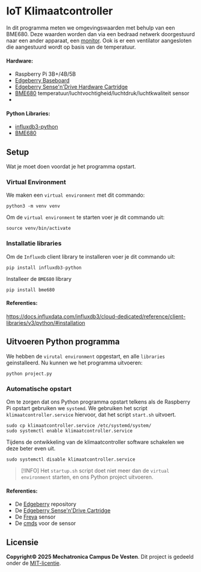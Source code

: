 # IoT Klimaatcontroller
In dit programma meten we omgevingswaarden met behulp van een BME680. Deze waarden worden dan via een bedraad netwerk doorgestuurd naar een ander apparaat, een [monitor](https://github.com/DeVestenMechatronica/raspberrypi-iot-dashboard). Ook is er een ventilator aangesloten die aangestuurd wordt op basis van de temperatuur.

#### Hardware: 
- Raspberry Pi 3B+/4B/5B 
- [Edgeberry Baseboard](https://github.com/Edgeberry/Edgeberry-Baseboard)
- [Edgeberry Sense'n'Drive Hardware Cartridge](https://github.com/Edgeberry/Edgeberry-HWCartridge-SenseAndDrive)
- [BME680](https://www.bosch-sensortec.com/media/boschsensortec/downloads/datasheets/bst-bme680-ds001.pdf) temperatuur/luchtvochtigheid/luchtdruk/luchtkwaliteit sensor
- 

#### Python Libraries:
- [influxdb3-python]() 
- [BME680](https://pypi.org/project/bme680/)


## Setup
Wat je moet doen voordat je het programma opstart.

### Virtual Environment
We maken een `virtual environment` met dit commando:
```
python3 -m venv venv
```
Om de `virtual environment` te starten voer je dit commando uit:
```
source venv/bin/activate
```
### Installatie libraries
Om de `Influxdb` client library te installeren voer je dit commando uit:
```
pip install influxdb3-python
```
Installeer de `BME680` library
```
pip install bme680
```
#### Referenties:
https://docs.influxdata.com/influxdb3/cloud-dedicated/reference/client-libraries/v3/python/#installation 

## Uitvoeren Python programma
We hebben de `virutal environment` opgestart, en alle `libraries` geinstalleerd. Nu kunnen we het programma uitvoeren:
```
python project.py
```

### Automatische opstart
Om te zorgen dat ons Python programma opstart telkens als de Raspberry Pi opstart gebruiken we `systemd`. We gebruiken het script `klimaatcontroller.service` hiervoor, dat het script `start.sh` uitvoert.
```
sudo cp klimaatcontroller.service /etc/systemd/system/
sudo systemctl enable klimaatcontroller.service
```
Tijdens de ontwikkeling van de klimaatcontroller software schakelen we deze beter even uit.
```
sudo systemctl disable klimaatcontroller.service
```
>[!INFO]
>Het `startup.sh` script doet niet meer dan de `virtual environment` starten, en ons Python project uitvoeren.

#### Referenties:
- De [Edgeberry](https://github.com/Edgeberry) repository
- De [Edgeberry Sense'n'Drive Cartridge](https://github.com/Edgeberry/Edgeberry_SenseAndDrive_Cartridge)
- De [Freya](https://github.com/Freya-Vivariums/Freya-sensor) sensor
- De [cmds](https://learn.pimoroni.com/article/getting-started-with-bme680-breakout) voor de sensor

## Licensie
**Copyright© 2025 Mechatronica Campus De Vesten**. Dit project is gedeeld onder de [MIT-licentie](LICENSE.txt).

